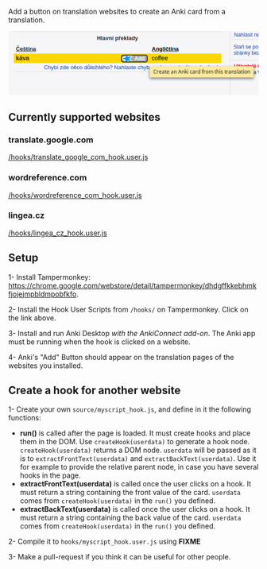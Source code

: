 Add a button on translation websites to create an Anki card from a translation.

![Screenshot](/doc/images/screenshot.png)

## Currently supported websites

### translate.google.com

  [/hooks/translate_google_com_hook.user.js](https://github.com/OoDeLally/tampermonkey-anki-add-hooks/raw/master/hooks/translate_google_com_hook.user.js)

### wordreference.com

  [/hooks/wordreference_com_hook.user.js](https://github.com/OoDeLally/tampermonkey-anki-add-hooks/raw/master/hooks/wordreference_com_hook.user.js)

### lingea.cz

  [/hooks/lingea_cz_hook.user.js](https://github.com/OoDeLally/tampermonkey-anki-add-hooks/raw/master/hooks/lingea_cz_hook.user.js)


## Setup


1- Install Tampermonkey: https://chrome.google.com/webstore/detail/tampermonkey/dhdgffkkebhmkfjojejmpbldmpobfkfo.

2- Install the Hook User Scripts from `/hooks/` on Tampermonkey. Click on the link above.

3- Install and run Anki Desktop *with the AnkiConnect add-on*. The Anki app must be running when the hook is clicked on a website.

4- Anki's "Add" Button should appear on the translation pages of the websites you installed.



## Create a hook for another website

1- Create your own `source/myscript_hook.js`, and define in it the following functions:
  * **run()** is called after the page is loaded. It must create hooks and place them in the DOM.
  Use `createHook(userdata)` to generate a hook node.
  `createHook(userdata)` returns a DOM node.
  `userdata` will be passed as it is to `extractFrontText(userdata)` and `extractBackText(userdata)`.
  Use it for example to provide the relative parent node, in case you have several hooks in the page.
  * **extractFrontText(userdata)** is called once the user clicks on a hook. It must return a string containing the front value of the card. `userdata` comes from `createHook(userdata)` in the `run()` you defined.
  * **extractBackText(userdata)** is called once the user clicks on a hook. It must return a string containing the back value of the card. `userdata` comes from `createHook(userdata)` in the `run()` you defined.

2- Compile it to `hooks/myscript_hook.user.js` using **FIXME**

3- Make a pull-request if you think it can be useful for other people.
